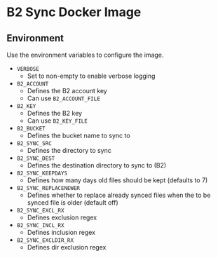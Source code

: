 # B2 Sync Docker Image
## Environment
Use the environment variables to configure the image.
* `VERBOSE`
  * Set to non-empty to enable verbose logging
* `B2_ACCOUNT`
  * Defines the B2 account key
  * Can use `B2_ACCOUNT_FILE`
* `B2_KEY`
  * Defines the B2 key
  * Can use `B2_KEY_FILE`
* `B2_BUCKET`
  * Defines the bucket name to sync to
* `B2_SYNC_SRC`
  * Defines the directory to sync
* `B2_SYNC_DEST`
  * Defines the destination directory to sync to (B2)
* `B2_SYNC_KEEPDAYS`
  * Defines how many days old files should be kept (defaults to 7)
* `B2_SYNC_REPLACENEWER`
  * Defines whether to replace already synced files when the to be synced file is older (default off)
* `B2_SYNC_EXCL_RX`
  * Defines exclusion regex
* `B2_SYNC_INCL_RX`
  * Defines inclusion regex
* `B2_SYNC_EXCLDIR_RX`
  * Defines dir exclusion regex
